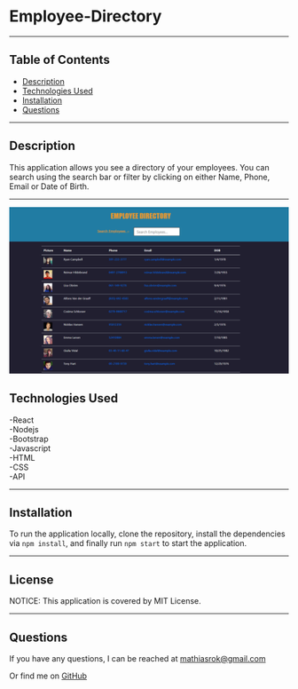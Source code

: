 # Employee-Directory


----------------------------------

## Table of Contents

* [Description](#Description)
* [Technologies Used](#Technologies-Used)
* [Installation](#Installation)
* [Questions](#questions)

----------------------------------

## Description
This application allows you see a directory of your employees. You can search using the search bar or filter by clicking on either Name, Phone, Email or Date of Birth.

----------------------------------
![screenshot](https://github.com/MRomano84/employee-directory/blob/main/src/assets/Capture1.PNG)

## Technologies Used
-React   
-Nodejs   
-Bootstrap  
-Javascript  
-HTML  
-CSS  
-API

---------------------------------

## Installation
To run the application locally, clone the repository, install the dependencies via `npm install`, and finally run `npm start` to start the application.

---------------------------------

## License
NOTICE: This application is covered by MIT License.

---------------------------------
## Questions
If you have any questions, I can be reached at [mathiasrok@gmail.com](mailto:mathiasrok@gmail.com)

Or find me on [GitHub](https://github.com/MRomano84)